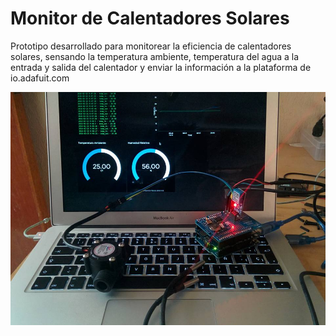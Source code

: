# Monitor de Calentadores Solares
Prototipo desarrollado para monitorear la eficiencia de calentadores solares, sensando la temperatura ambiente, temperatura del agua a la entrada y salida del calentador y enviar la información a la plataforma de io.adafuit.com

![Demo del prototipo](demo.jpg)